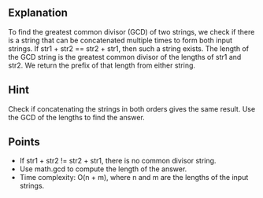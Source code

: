 
## Explanation

To find the greatest common divisor (GCD) of two strings, we check if there is a string that can be concatenated multiple times to form both input strings. If str1 + str2 == str2 + str1, then such a string exists. The length of the GCD string is the greatest common divisor of the lengths of str1 and str2. We return the prefix of that length from either string.

## Hint

Check if concatenating the strings in both orders gives the same result. Use the GCD of the lengths to find the answer.

## Points

- If str1 + str2 != str2 + str1, there is no common divisor string.
- Use math.gcd to compute the length of the answer.
- Time complexity: O(n + m), where n and m are the lengths of the input strings.
